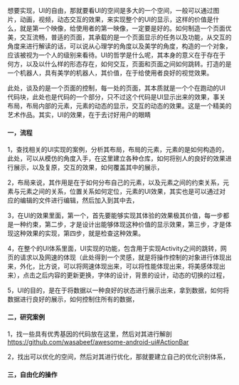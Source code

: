 想要实现，UI的自由，那就要看UI的空间是多大的一个空间，一般可以通过图片，动画，视频，动态交互的效果，来实现整个的UI的显示，这样的价值是什么，就是第一个映像，给使用者的第一映像，一定要是好的。如何制造一个页面优美，交互流畅，普适的页面，其承载的是一个页面显示的任务以及功能，从交互的角度来进行解读的话，可以说从心理学的角度以及美学的角度，构造的一个对象，应该被视为一个人的级别来看待。UI的哲学是什么呢，其本身的意义在于存在于何方，以及以什么样的形态存在，如何交互，页面和页面之间如何跳转。打造的是一个机器人，具有美学的机器人，其价值，在于给使用者良好的视觉效果。

此处，谈及的是一个页面的控制，每一处的页面，其本质就是一个个在跑动的UI代码块，此处也是代码的一个部分，只不过这个代码是UI显示出来的效果，事关布局，布局内部的元素，元素的动态的显示，交互的动态的效果。这是一个精美的艺术作品。其实，UI的效果，在于去讨好用户的眼睛

#### 一，流程

1，查找相关的UI实现的案例，分析其布局，布局的元素，元素的是如何构造的，此处，可以从模仿的角度入手，在这里建立各种仓库，如何将别人的良好的效果进行展示，以及复原，交互的效果，如何覆盖其中的展示，

2，布局来说，其作用是在于如何分布自己的元素，以及元素之间的约束关系，元素与元素之间的关系，位置关系如何定位，元素的UI效果，其实也是可以通过对应的编辑的文件进行编辑，然后加入到其中去，

3，在UI的效果里面，第一个，首先要能够实现其体验的效果极其价值，每一步都是一种约束，第二步，才是设计出能够体现这种价值的显示效果，第三步，才是体现这种效果的实现，第四步，就是检查这种效果。

4，在整个的UI体系里面，UI实现的功能，包含用于实现Activity之间的跳转，网页的请求以及网速的体现（此处得到一个灵感，就是将操作控制的对象进行体现出来，外化，比方说，可以将网速体现出来，可以将性能体现出来，将美感体现出来），点击之后内容的更新更换，字体的设计，背景的设计，动态的切换的过程，

5，UI的目的，是在于将数据以一种良好的状态进行展示出来，拿到数据，如何将数据进行良好的展示，如何控制住所有的数据，

#### 二，研究案例

1，找一些具有优秀基因的代码放在这里，然后对其进行解剖
https://github.com/wasabeef/awesome-android-ui#ActionBar

2，找出可以优化的空间，然后对其进行优化，那就要建立自己的优化识别体系，

#### 三，自由化的操作































